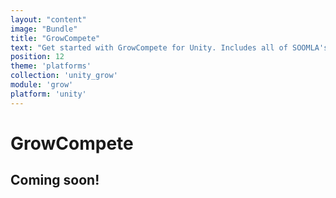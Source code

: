 ```yaml
---
layout: "content"
image: "Bundle"
title: "GrowCompete"
text: "Get started with GrowCompete for Unity. Includes all of SOOMLA's modules: Core, Store, Profile, Levelup and Highway. Learn how to easily integrate Leaderboards, Sync, and Social capabilities into your game."
position: 12
theme: 'platforms'
collection: 'unity_grow'
module: 'grow'
platform: 'unity'
---
```


# GrowCompete

## Coming soon!
